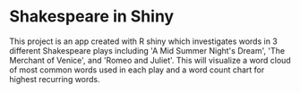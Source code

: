 # Shakespeare in Shiny

This project is an app created with R shiny which investigates words in 3 different Shakespeare plays including 'A Mid Summer Night's Dream', 'The Merchant of Venice', and 'Romeo and Juliet'. This will visualize a word cloud of most common words used in each play and a word count chart for highest recurring words.
